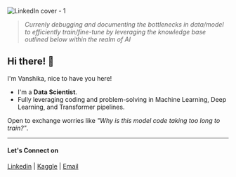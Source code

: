 
<!--![LinkedIn cover - 2](https://github.com/user-attachments/assets/49f58cd3-5abd-4381-b290-43ebb3cf9c70) -->
![LinkedIn cover - 1](https://github.com/user-attachments/assets/ad21f8da-c5fa-4f93-be2e-becaf7e41128)

> *Currenly debugging and documenting the bottlenecks in data/model to efficiently train/fine-tune by leveraging the knowledge base outlined below within the realm of AI*

## Hi there! 👋  
I'm Vanshika, nice to have you here! 

* I'm a **Data Scientist**. 
* Fully leveraging coding and problem-solving in Machine Learning, Deep Learning, and Transformer pipelines.


Open to exchange worries like *"Why is this model code taking too long to train?"*.

---

#### Let's Connect on
[Linkedin](https://www.linkedin.com/in/vanshikagupta-/)  |  [Kaggle](https://www.kaggle.com/vanshikagupta1136)  |  [Email](mailto:vanshika.arvind.gupta@gmail.com)


<!--
**vg11072001/vg11072001** is a ✨ _special_ ✨ repository because its `README.md` (this file) appears on your GitHub profile.

Here are some ideas to get you started:
- 🔭 I’m currently working on ...
- 🌱 I’m currently learning ...
- 👯 I’m looking to collaborate on ...
- 🤔 I’m looking for help with ...
- 💬 Ask me about ...
- 📫 How to reach me: ...
- 😄 Pronouns: ...
- ⚡ Fun fact: ...

-->

